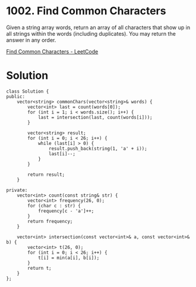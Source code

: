 # 1002. Find Common Characters

Given a string array words, return an array of all characters that show up in all strings within the words (including duplicates). You may return the answer in any order.

[Find Common Characters - LeetCode](https://leetcode.com/problems/find-common-characters/)

# Solution
```
class Solution {
public:
    vector<string> commonChars(vector<string>& words) {
        vector<int> last = count(words[0]);
        for (int i = 1; i < words.size(); i++) {
            last = intersection(last, count(words[i]));
        }
        
        vector<string> result;
        for (int i = 0; i < 26; i++) {
            while (last[i] > 0) {
                result.push_back(string(1, 'a' + i));
                last[i]--;
            }
        }
        
        return result;
    }
    
private:
    vector<int> count(const string& str) {
        vector<int> frequency(26, 0);
        for (char c : str) {
            frequency[c - 'a']++;
        }
        return frequency;
    }
    
    vector<int> intersection(const vector<int>& a, const vector<int>& b) {
        vector<int> t(26, 0);
        for (int i = 0; i < 26; i++) {
            t[i] = min(a[i], b[i]);
        }
        return t;
    }
};
```